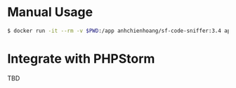 # Manual Usage
```bash
$ docker run -it --rm -v $PWD:/app anhchienhoang/sf-code-sniffer:3.4 app/src
```

# Integrate with PHPStorm
TBD
